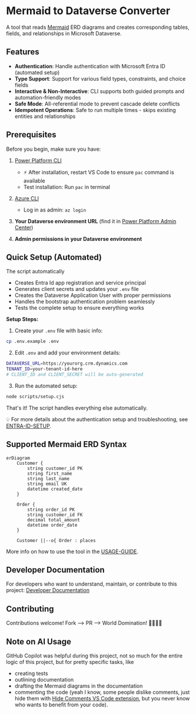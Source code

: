# Mermaid to Dataverse Converter

A tool that reads [Mermaid](https://www.mermaidchart.com/) ERD diagrams and creates corresponding tables, fields, and relationships in Microsoft Dataverse.

## Features

- **Authentication**: Handle authentication with Microsoft Entra ID (automated setup)
- **Type Support**: Support for various field types, constraints, and choice fields
- **Interactive & Non-Interactive**: CLI supports both guided prompts and automation-friendly modes
- **Safe Mode**: All-referential mode to prevent cascade delete conflicts
- **Idempotent Operations**: Safe to run multiple times - skips existing entities and relationships

## Prerequisites

Before you begin, make sure you have:

1. [Power Platform CLI](https://learn.microsoft.com/power-platform/developer/cli/introduction)
   - ⚡ After installation, restart VS Code to ensure `pac` command is available
   - Test installation: Run `pac` in terminal

2. [Azure CLI](https://learn.microsoft.com/en-us/cli/azure/?view=azure-cli-latest)
   - Log in as admin: `az login`
3. **Your Dataverse environment URL** (find it in [Power Platform Admin Center](https://admin.powerplatform.microsoft.com))
4. **Admin permissions in your Dataverse environment** 

## Quick Setup (Automated)

The script automatically

- Creates Entra Id app registration and service principal
- Generates client secrets and updates your `.env` file  
- Creates the Dataverse Application User with proper permissions
- Handles the bootstrap authentication problem seamlessly
- Tests the complete setup to ensure everything works

**Setup Steps:**

1. Create your `.env` file with basic info:
```bash
cp .env.example .env
```

2. Edit `.env` and add your environment details:
```bash
DATAVERSE_URL=https://yourorg.crm.dynamics.com
TENANT_ID=your-tenant-id-here
# CLIENT_ID and CLIENT_SECRET will be auto-generated
```

3. Run the automated setup:
```bash
node scripts/setup.cjs
```

That's it! The script handles everything else automatically.

💡 For more details about the authentication setup and troubleshooting, see [ENTRA-ID-SETUP](docs/ENTRA-ID_SETUP.md).

## Supported Mermaid ERD Syntax

```mermaid
erDiagram
    Customer {
        string customer_id PK
        string first_name
        string last_name
        string email UK
        datetime created_date
    }
    
    Order {
        string order_id PK
        string customer_id FK
        decimal total_amount
        datetime order_date
    }
    
    Customer ||--o{ Order : places
```

More info on how to use the tool in the [USAGE-GUIDE](docs/USAGE-GUIDE.md).


## Developer Documentation

For developers who want to understand, maintain, or contribute to this project: [Developer Documentation](docs/DEVELOPER.md)

## Contributing

Contributions welcome! Fork --> PR --> World Domination! 🐁🐁💖🧠

## Note on AI Usage

GitHub Copilot was helpful during this project, not so much for the entire logic of this project, but for pretty specific tasks, like

- creating tests
- outlining documentation 
- drafting the Mermaid diagrams in the documentation
- commenting the code (yeah I know, some people dislike comments, just hide them with [Hide Comments VS Code extension](https://marketplace.visualstudio.com/items?itemName=eliostruyf.vscode-hide-comments), but you never know who wants to benefit from your code).

